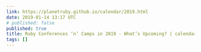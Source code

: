 ```yaml
---
link: https://planetruby.github.io/calendar/2019.html
date: 2019-01-14 13:17 UTC
# published: false
published: true
title: Ruby Conferences ‘n’ Camps in 2019 - What’s Upcoming? | calendar
tags: []
---
```



